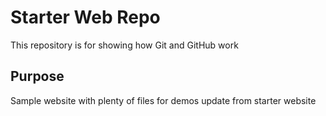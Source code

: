 # Starter Web Repo

This repository is for showing how Git and GitHub work

## Purpose

Sample website with plenty of files for demos
update from starter website